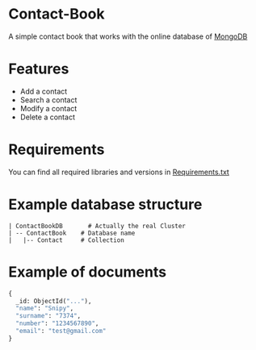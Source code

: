 # Contact-Book
A simple contact book that works with the online database of [MongoDB](https://www.mongodb.com/ "MongoDB")

# Features
- Add a contact
- Search a contact
- Modify a contact
- Delete a contact

# Requirements
You can find all required libraries and versions in [Requirements.txt](https://github.com/Snipy7374/Contact-Book/blob/main/requirements.txt "Requirements.txt")

# Example database structure
```
| ContactBookDB       # Actually the real Cluster
| -- ContactBook    # Database name
|   |-- Contact     # Collection
```

# Example of documents
```py
{
  _id: ObjectId("..."),
  "name": "Snipy",
  "surname": "7374",
  "number": "1234567890",
  "email": "test@gmail.com"
}
